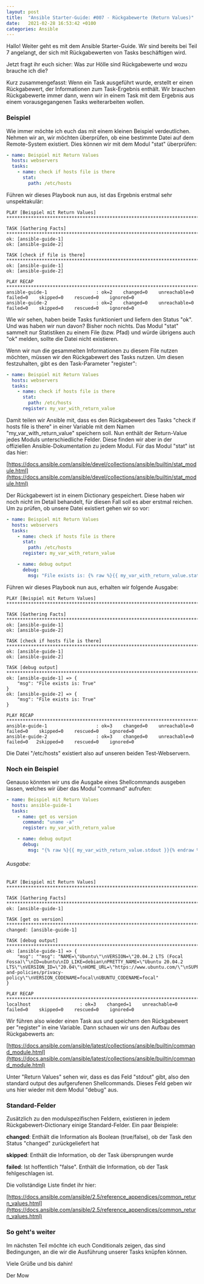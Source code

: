 ```yaml
---
layout: post
title:  "Ansible Starter-Guide: #007 - Rückgabewerte (Return Values)" 
date:   2021-02-28 16:53:42 +0100
categories: Ansible
---
```


Hallo! Weiter geht es mit dem Ansible Starter-Guide. Wir sind bereits bei Teil 7 angelangt, der sich mit Rückgabewerten von Tasks beschäftigen wird.

Jetzt fragt ihr euch sicher: Was zur Hölle sind Rückgabewerte und wozu brauche ich die?

Kurz zusammengefasst: Wenn ein Task ausgeführt wurde, erstellt er einen Rückgabewert, der Informationen zum Task-Ergebnis enthält. Wir brauchen Rückgabewerte immer dann, wenn wir in einem Task mit dem Ergebnis aus einem vorausgegangenen Tasks weiterarbeiten wollen. 

### Beispiel

Wie immer möchte ich euch das mit einem kleinen Beispiel verdeutlichen. Nehmen wir an, wir möchten überprüfen, ob eine bestimmte Datei auf dem Remote-System existiert. Dies können wir mit dem Modul "stat" überprüfen:

```yaml
- name: Beispiel mit Return Values
  hosts: webservers
  tasks:
    - name: check if hosts file is there
      stat:
        path: /etc/hosts

```

<!-- excerpt-end -->

Führen wir dieses Playbook nun aus, ist das Ergebnis erstmal sehr unspektakulär:

```
PLAY [Beispiel mit Return Values] ***************************************************************************************************************************************************************************************************************************************************************

TASK [Gathering Facts] *********************************************************************************************************************************************************************************************************************************************************
ok: [ansible-guide-1]
ok: [ansible-guide-2]

TASK [check if file is there] **************************************************************************************************************************************************************************************************************************************************
ok: [ansible-guide-1]
ok: [ansible-guide-2]

PLAY RECAP *********************************************************************************************************************************************************************************************************************************************************************
ansible-guide-1                  : ok=2    changed=0    unreachable=0    failed=0    skipped=0    rescued=0    ignored=0 
ansible-guide-2                  : ok=2    changed=0    unreachable=0    failed=0    skipped=0    rescued=0    ignored=0 
```

Wie wir sehen, haben beide Tasks funktioniert und liefern den Status "ok". Und was haben wir nun davon? Bisher noch nichts. Das Modul "stat" sammelt nur Statistiken zu einem File (bzw. Pfad) und würde übrigens auch "ok" melden, sollte die Datei nicht existieren.

Wenn wir nun die gesammelten Informationen zu diesem File nutzen möchten, müssen wir den Rückgabewert des Tasks nutzen. Um diesen festzuhalten, gibt es den Task-Parameter "register":

```yaml
- name: Beispiel mit Return Values
  hosts: webservers
  tasks:
    - name: check if hosts file is there
      stat:
        path: /etc/hosts
      register: my_var_with_return_value

```

Damit teilen wir Ansible mit, dass es den Rückgabewert des Tasks "check if hosts file is there" in einer Variable mit dem Namen "my_var_with_return_value" speichern soll. Nun enthält der Return-Value jedes Moduls unterschiedliche Felder. Diese finden wir aber in der offiziellen Ansible-Dokumentation zu jedem Modul. Für das Modul "stat" ist das hier:

[https://docs.ansible.com/ansible/devel/collections/ansible/builtin/stat_module.html](https://docs.ansible.com/ansible/devel/collections/ansible/builtin/stat_module.html)

Der Rückgabewert ist in einem Dictionary gespeichert. Diese haben wir noch nicht im Detail behandelt, für diesen Fall soll es aber erstmal reichen. Um zu prüfen, ob unsere Datei existiert gehen wir so vor:

```yaml
- name: Beispiel mit Return Values
  hosts: webservers
  tasks:
    - name: check if hosts file is there
      stat:
        path: /etc/hosts
      register: my_var_with_return_value

    - name: debug output
      debug:
        msg: "File exists is: {% raw %}{{ my_var_with_return_value.stat.exists }}{% endraw %}"

```

Führen wir dieses Playbook nun aus, erhalten wir folgende Ausgabe:

```
PLAY [Beispiel mit Return Values] ***************************************************************************************************************************************************************************************************************************************************************

TASK [Gathering Facts] *********************************************************************************************************************************************************************************************************************************************************
ok: [ansible-guide-1]
ok: [ansible-guide-2]

TASK [check if hosts file is there] ********************************************************************************************************************************************************************************************************************************************
ok: [ansible-guide-1]
ok: [ansible-guide-2]

TASK [debug output] ************************************************************************************************************************************************************************************************************************************************************
ok: [ansible-guide-1] => {
    "msg": "File exists is: True"
}
ok: [ansible-guide-2] => {
    "msg": "File exists is: True"
}

PLAY RECAP *********************************************************************************************************************************************************************************************************************************************************************
ansible-guide-1                  : ok=3    changed=0    unreachable=0    failed=0    skipped=0    rescued=0    ignored=0 
ansible-guide-2                  : ok=3    changed=0    unreachable=0    failed=0   2skipped=0    rescued=0    ignored=0 
```

Die Datei "/etc/hosts" existiert also auf unseren beiden Test-Webservern. 

### Noch ein Beispiel

Genauso könnten wir uns die Ausgabe eines Shellcommands ausgeben lassen, welches wir über das Modul "command" aufrufen:

```yaml
- name: Beispiel mit Return Values
  hosts: ansible-guide-1
  tasks:
    - name: get os version
      command: "uname -a"
      register: my_var_with_return_value

    - name: debug output
      debug:
        msg: "{% raw %}{{ my_var_with_return_value.stdout }}{% endraw %}"

```
###### Ausgabe:
```
PLAY [Beispiel mit Return Values] ***************************************************************************************************************************************************************************************************************************************************************

TASK [Gathering Facts] *********************************************************************************************************************************************************************************************************************************************************
ok: [ansible-guide-1]

TASK [get os version] *****************************************************************************************************************************************************************************************************************************************************
changed: [ansible-guide-1]

TASK [debug output] ************************************************************************************************************************************************************************************************************************************************************
ok: [ansible-guide-1] => {
    "msg": ""msg": "NAME=\"Ubuntu\"\nVERSION=\"20.04.2 LTS (Focal Fossa)\"\nID=ubuntu\nID_LIKE=debian\nPRETTY_NAME=\"Ubuntu 20.04.2 LTS\"\nVERSION_ID=\"20.04\"\nHOME_URL=\"https://www.ubuntu.com/\"\nSUPPORT_URL=\"https://help.ubuntu.com/\"\nBUG_REPORT_URL=\"https://bugs.launchpad.net/ubuntu/\"\nPRIVACY_POLICY_URL=\"https://www.ubuntu.com/legal/terms-and-policies/privacy-policy\"\nVERSION_CODENAME=focal\nUBUNTU_CODENAME=focal"
}

PLAY RECAP *********************************************************************************************************************************************************************************************************************************************************************
localhost                  : ok=3    changed=1    unreachable=0    failed=0    skipped=0    rescued=0    ignored=0 
```

Wir führen also wieder einen Task aus und speichern den Rückgabewert per "register" in eine Variable. Dann schauen wir uns den Aufbau des Rückgabewerts an:

[https://docs.ansible.com/ansible/latest/collections/ansible/builtin/command_module.html](https://docs.ansible.com/ansible/latest/collections/ansible/builtin/command_module.html)

Unter "Return Values" sehen wir, dass es das Feld "stdout" gibt, also den standard output des aufgerufenen Shellcommands. Dieses Feld geben wir uns hier wieder mit dem Modul "debug" aus.

### Standard-Felder
Zusätzlich zu den modulspezifischen Feldern, existieren in jedem Rückgabewert-Dictionary einige Standard-Felder. Ein paar Beispiele:

**changed**: Enthält die Information als Boolean (true/false), ob der Task den Status "changed" zurückgeliefert hat

**skipped**: Enthält die Information, ob der Task übersprungen wurde

**failed**: Ist hoffentlich "false". Enthält die Information, ob der Task fehlgeschlagen ist.

Die vollständige Liste findet ihr hier:

[https://docs.ansible.com/ansible/2.5/reference_appendices/common_return_values.html](https://docs.ansible.com/ansible/2.5/reference_appendices/common_return_values.html)


### So geht's weiter 
Im nächsten Teil möchte ich euch Conditionals zeigen, das sind Bedingungen, an die wir die Ausführung unserer Tasks knüpfen können. 

Viele Grüße und bis dahin!

Der Mow
